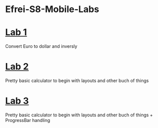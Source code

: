 # Efrei-S8-Mobile-Labs

# [Lab 1](https://github.com/Zakichanu/Efrei-S8-Mobile-Labs/tree/master/LAB1)

Convert Euro to dollar and inversly

# [Lab 2](https://github.com/Zakichanu/Efrei-S8-Mobile-Labs/tree/master/LAB2)

Pretty basic calculator to begin with layouts and other buch of things


# [Lab 3](https://github.com/Zakichanu/Efrei-S8-Mobile-Labs/tree/master/LAB3)

Pretty basic calculator to begin with layouts and other buch of things + ProgressBar handling
